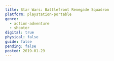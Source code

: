 ```yaml
---
title: Star Wars: Battlefront Renegade Squadron
platform: playstation-portable
genre:
  - action-adventure
  - shooter
digital: true
physical: false
guide: false
pending: false
posted: 2019-01-29
---
```

